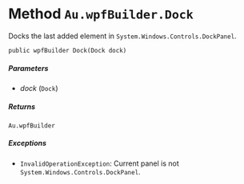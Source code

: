 # Method `Au.wpfBuilder.Dock`

Docks the last added element in `System.Windows.Controls.DockPanel`.

```
public wpfBuilder Dock(Dock dock)
```

##### Parameters

- *dock*  (`Dock`)

##### Returns

`Au.wpfBuilder`

##### Exceptions

- `InvalidOperationException`:
    Current panel is not `System.Windows.Controls.DockPanel`.